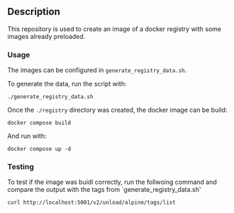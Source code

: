 #

## Description
This repository is used to create an image of a docker registry with some images already preloaded.

### Usage
The images can be configured in `generate_registry_data.sh`.


To generate the data, run the script with:

```shell
./generate_registry_data.sh
```

Once the `./registry` directory was created, the docker image can be build:
    
```shell
docker compose build
```

And run with: 

```shell
docker compose up -d
```

### Testing
To test if the image was buidl correctly, run the follwoing command and compare the output with the tags from `generate_registry_data.sh'

```shell
curl http://localhost:5001/v2/unload/alpine/tags/list
```
